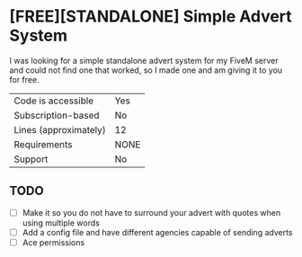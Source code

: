 # [FREE][STANDALONE] Simple Advert System
I was looking for a simple standalone advert system for my FiveM server and could not find one that worked, so I made one and am giving it to you for free.

|                                         |                                |
|-------------------------------------|----------------------------|
| Code is accessible       | Yes                 |
| Subscription-based      | No                 |
| Lines (approximately)  | 12  |
| Requirements                | NONE     |
| Support                           | No                 |

## TODO
- [ ] Make it so you do not have to surround your advert with quotes when using multiple words
- [ ] Add a config file and have different agencies capable of sending adverts
- [ ] Ace permissions
